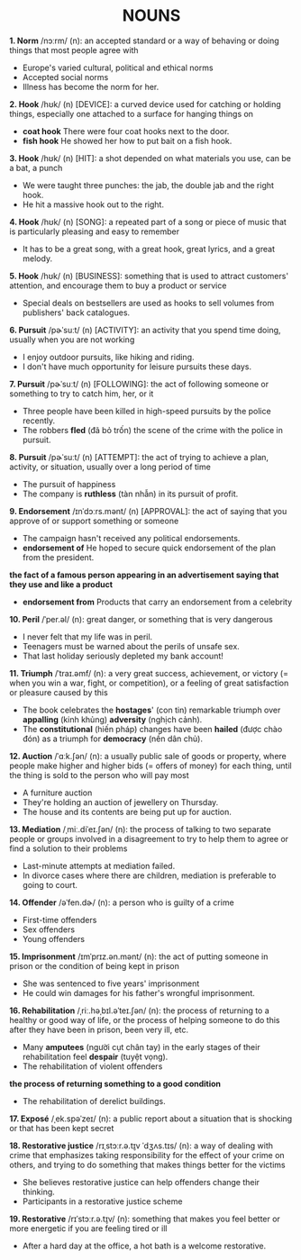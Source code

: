 <h1 align="center"><strong>NOUNS</strong></h1>

**1. Norm** /nɔːrm/ (n): an accepted standard or a way of behaving or doing things that most people agree with
- Europe's varied cultural, political and ethical norms
- Accepted social norms
- Illness has become the norm for her.

**2. Hook** /hʊk/ (n) [DEVICE]: a curved device used for catching or holding things, especially one attached to a surface for hanging things on
- **coat hook** There were four coat hooks next to the door.
- **fish hook** He showed her how to put bait on a fish hook.

**3. Hook** /hʊk/ (n) [HIT]: a shot depended on what materials you use, can be a bat, a punch
- We were taught three punches: the jab, the double jab and the right hook.
- He hit a massive hook out to the right.

**4. Hook** /hʊk/ (n) [SONG]: a repeated part of a song or piece of music that is particularly pleasing and easy to remember
- It has to be a great song, with a great hook, great lyrics, and a great melody.

**5. Hook** /hʊk/ (n) [BUSINESS]: something that is used to attract customers' attention, and encourage them to buy a product or service
- Special deals on bestsellers are used as hooks to sell volumes from publishers' back catalogues.

**6. Pursuit** /pɚˈsuːt/ (n) [ACTIVITY]: an activity that you spend time doing, usually when you are not working
- I enjoy outdoor pursuits, like hiking and riding.
- I don't have much opportunity for leisure pursuits these days.

**7. Pursuit** /pɚˈsuːt/ (n) [FOLLOWING]: the act of following someone or something to try to catch him, her, or it
- Three people have been killed in high-speed pursuits by the police recently.
- The robbers **fled** (đã bỏ trốn) the scene of the crime with the police in pursuit.

**8. Pursuit** /pɚˈsuːt/ (n) [ATTEMPT]: the act of trying to achieve a plan, activity, or situation, usually over a long period of time
- The pursuit of happiness
- The company is **ruthless** (tàn nhẫn) in its pursuit of profit.

**9. Endorsement** /ɪnˈdɔːrs.mənt/ (n) [APPROVAL]: the act of saying that you approve of or support something or someone
- The campaign hasn't received any political endorsements.
- **endorsement of** He hoped to secure quick endorsement of the plan from the president.

**the fact of a famous person appearing in an advertisement saying that they use and like a product**
- **endorsement from** Products that carry an endorsement from a celebrity

**10. Peril** /ˈper.əl/ (n): great danger, or something that is very dangerous
- I never felt that my life was in peril.
- Teenagers must be warned about the perils of unsafe sex.
- That last holiday seriously depleted my bank account!

**11. Triumph** /ˈtraɪ.əmf/ (n): a very great success, achievement, or victory (= when you win a war, fight, or competition), or a feeling of great satisfaction or pleasure caused by this
- The book celebrates the **hostages**' (con tin) remarkable triumph over **appalling** (kinh khủng) **adversity** (nghịch cảnh).
- The **constitutional** (hiến pháp) changes have been **hailed** (được chào đón) as a triumph for **democracy** (nền dân chủ).
 
**12. Auction** /ˈɑːk.ʃən/ (n): a usually public sale of goods or property, where people make higher and higher bids (= offers of money) for each thing, until the thing is sold to the person who will pay most
- A furniture auction
- They're holding an auction of jewellery on Thursday.
- The house and its contents are being put up for auction.

**13. Mediation** /ˌmiː.diˈeɪ.ʃən/ (n): the process of talking to two separate people or groups involved in a disagreement to try to help them to agree or find a solution to their problems
- Last-minute attempts at mediation failed.
- In divorce cases where there are children, mediation is preferable to going to court.

**14. Offender** /əˈfen.dɚ/ (n): a person who is guilty of a crime
- First-time offenders
- Sex offenders
- Young offenders

**15. Imprisonment** /ɪmˈprɪz.ən.mənt/ (n): the act of putting someone in prison or the condition of being kept in prison
- She was sentenced to five years' imprisonment
- He could win damages for his father's wrongful imprisonment.

**16. Rehabilitation** /ˌriː.həˌbɪl.əˈteɪ.ʃən/ (n): the process of returning to a healthy or good way of life, or the process of helping someone to do this after they have been in prison, been very ill, etc.
- Many **amputees** (người cụt chân tay) in the early stages of their rehabilitation feel **despair** (tuyệt vọng).
- The rehabilitation of violent offenders

**the process of returning something to a good condition**
- The rehabilitation of derelict buildings.

**17. Exposé** /ˌek.spəˈzeɪ/ (n): a public report about a situation that is shocking or that has been kept secret

**18. Restorative justice** /rɪˌstɔːr.ə.t̬ɪv ˈdʒʌs.tɪs/ (n): a way of dealing with crime that emphasizes taking responsibility for the effect of your crime on others, and trying to do something that makes things better for the victims
- She believes restorative justice can help offenders change their thinking.
- Participants in a restorative justice scheme

**19. Restorative** /rɪˈstɔːr.ə.t̬ɪv/ (n): something that makes you feel better or more energetic if you are feeling tired or ill
- After a hard day at the office, a hot bath is a welcome restorative.
